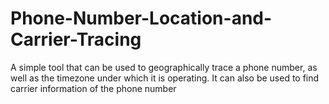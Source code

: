 # Phone-Number-Location-and-Carrier-Tracing
A simple tool that can be used to geographically trace a phone number, as well as the timezone under which it is operating. It can also be used to find carrier information of the phone number
